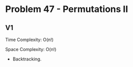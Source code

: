 # Problem 47 - Permutations II

## V1

Time Complexity: O(n!)

Space Complexity: O(n!)

- Backtracking.

